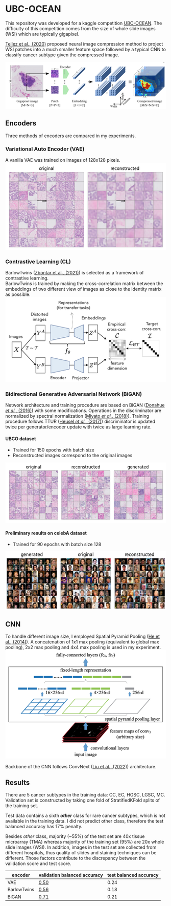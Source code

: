 # UBC-OCEAN

This repository was developed for a kaggle competition [UBC-OCEAN](https://www.kaggle.com/competitions/UBC-OCEAN). The difficulty of this competition comes from the size of whole slide images (WSI) which are typically gigapixel.

[Tellez et al., (2020)](https://arxiv.org/abs/1811.02840) proposed neural image compression method to project WSI patches into a much smaller feature space followed by a typical CNN to classify cancer subtype given the compressed image.

<img src="asset/NIC_diagram.png">

## Encoders
Three methods of encoders are compared in my experiments.

### Variational Auto Encoder (VAE)
A vanilla VAE was trained on images of 128x128 pixels.
<img src="asset/epoch29_vae_reconstruted.png">

### Contrastive Learning (CL)
BarlowTwins ([Zbontar et al., (2021)](https://arxiv.org/abs/2103.03230)) is selected as a framework of contrastive learning. <br>
BarlowTwins is trained by making the cross-correlation matrix between the embeddings of two different view of images as close to the identity matrix as possible.
<img src="asset/BarlowTwins_diagram.png">

### Bidirectional Generative Adversarial Network (BiGAN)
Network architecture and training procedure are based on BiGAN ([Donahue *et al.*, (2016)](https://arxiv.org/abs/1605.09782)) with some modifications. Operations in the discriminator are normalized by spectral normalization ([Miyato *et al.*, (2018)](https://arxiv.org/abs/1802.05957)).
Training procedure follows TTUR ([Heusel *et al.*, (2017)](https://arxiv.org/abs/1706.08500)) discriminator is updated twice per generator/encoder update with twice as large learning rate.

#### UBCO dataset
* Trained for 150 epochs with batch size
* Reconstructed images correspond to the original images
<img src="asset/bigan_ubco_epoch149.png">

#### Preliminary results on celebA dataset
* Trained for 90 epochs with batch size 128
<img src="asset/bigan_celeba.png">


## CNN
To handle different image size, I employed Spatial Pyramid Pooling ([He et al., (2014)](https://arxiv.org/abs/1406.4729v4)).
A concatenation of 1x1 max pooling (equivalent to global max pooling), 2x2 max pooling and 4x4 max pooling is used in my experiment.
<img src="asset/SPP_diagram.png">

Backbone of the CNN follows ConvNext ([Liu et al., (2022)](https://arxiv.org/abs/2201.03545)) architecture.


## Results
There are 5 cancer subtypes in the training data: CC, EC, HGSC, LGSC, MC. Validation set is constructed by taking one fold of StratifiedKFold splits of the training set.

Test data contains a sixth ***other*** class for rare cancer subtypes, which is not available in the training data. I did not predict other class, therefore the test balanced accuracy has 17% penalty.

Besides *other* class, majority (~55%) of the test set are 40x tissue microarray (TMA) whereas majority of the training set (95%) are 20x whole slide images (WSI). In addition, images in the test set are collected from different hospitals, thus quality of slides and staining techniques can be different. Those factors contribute to the discrepancy between the validation score and test score.

| encoder | validation balanced accuracy | test balanced accuracy |
| - | - | - |
| VAE | [0.50](https://wandb.ai/emiz6413/UBC-OCEAN/runs/3w259sgf?workspace=user-emiz6413) | 0.24 |
| BarlowTwins | [0.56](https://wandb.ai/emiz6413/UBC-OCEAN/runs/12yzo01v?workspace=user-emiz6413) | 0.18 |
| BiGAN | [0.71](https://wandb.ai/emiz6413/UBC-OCEAN/runs/2n7me2sl?workspace=user-emiz6413) | 0.21 |
